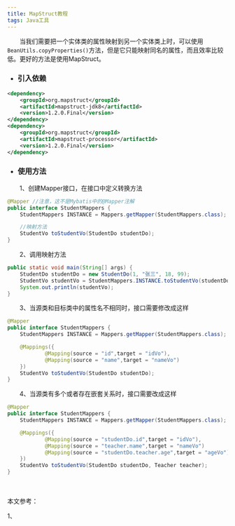 ```yaml
---
title: MapStruct教程
tags: Java工具
---
```


　　当我们需要把一个实体类的属性映射到另一个实体类上时，可以使用`BeanUtils.copyProperties()`方法，但是它只能映射同名的属性，而且效率比较低。更好的方法是使用MapStruct。

* ### 引入依赖

```xml
<dependency>
    <groupId>org.mapstruct</groupId>
    <artifactId>mapstruct-jdk8</artifactId>
    <version>1.2.0.Final</version>
</dependency>
<dependency>
    <groupId>org.mapstruct</groupId>
    <artifactId>mapstruct-processor</artifactId>
    <version>1.2.0.Final</version>
</dependency>
```

* ### 使用方法

　　1、创建Mapper接口，在接口中定义转换方法

```java
@Mapper //注意，这不是Mybatis中的@Mapper注解
public interface StudentMappers {
    StudentMappers INSTANCE = Mappers.getMapper(StudentMappers.class);

    //映射方法
    StudentVo toStudentVo(StudentDo studentDo);
}
```

　　2、调用映射方法

```java
public static void main(String[] args) {
    StudentDo studentDo = new StudentDo(1, "张三", 18, 99);
    StudentVo studentVo = StudentMappers.INSTANCE.toStudentVo(studentDo);
    System.out.println(studentVo);
}
```

　　3、当源类和目标类中的属性名不相同时，接口需要修改成这样

```java
@Mapper
public interface StudentMappers {
    StudentMappers INSTANCE = Mappers.getMapper(StudentMappers.class);

    @Mappings({
            @Mapping(source = "id",target = "idVo"),
            @Mapping(source = "name",target = "nameVo")
    })
    StudentVo toStudentVo(StudentDo studentDo);
}
```

　　4、当源类有多个或者存在嵌套关系时，接口需要改成这样

```java
@Mapper
public interface StudentMappers {
    StudentMappers INSTANCE = Mappers.getMapper(StudentMappers.class);

    @Mappings({
            @Mapping(source = "studentDo.id",target = "idVo"),
            @Mapping(source = "teacher.name",target = "nameVo")
            @Mapping(source = "studentDo.teacher.age",target = "ageVo")
    })
    StudentVo toStudentVo(StudentDo studentDo, Teacher teacher);
}
```

　　

本文参考：

1、[](https://blog.csdn.net/qq_40194399/article/details/110162124)